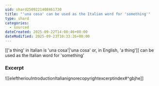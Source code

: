 ```yaml
---
uid: shard2509221408461730
title: "'una cosa' can be used as the Italian word for 'something'"
type: shard
categories:
  - sourced
dateCreated: 2025-09-22T14:08:46+08:00
dateModified: 2025-09-23T10:33:26+00:00
---
```

[['a thing' in Italian is 'una cosa'|'una cosa' or, in English, 'a thing']] can be used as the Italian word for 'something'
### Excerpt
![[eleftheriouIntroductionItalianignorecopyrightexcerptindex#^gbjhe]]